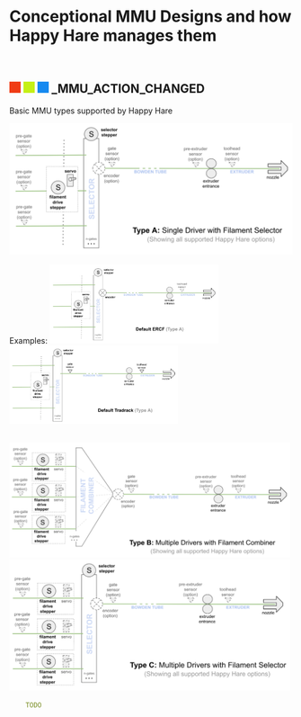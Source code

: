 # Conceptional MMU Designs and how Happy Hare manages them

<br>

## ![#f03c15](/doc/f03c15.png) ![#c5f015](/doc/c5f015.png) ![#1589F0](/doc/1589F0.png) _MMU_ACTION_CHANGED

Basic MMU types supported by Happy Hare

<img src="/doc/conceptual/typeA_mmu.png" width="600" alt="Type A MMU">

Examples:
<img src="/doc/conceptual/default_ercf.png" width="300" alt="Default ERCF Design">
<img src="/doc/conceptual/default_tradrack.png" width="300" alt="Default Tradrack Design">

<br>

<img src="/doc/conceptual/typeB_mmu.png" width="500" alt="Type B MMU">
<!--<img src="/doc/conceptual/default_kms.png" width="300" alt="Default KMS Design">-->

<br>

<img src="/doc/conceptual/typeC_mmu.png" width="500" alt="Type C MMU">


```yml
    TODO
```


